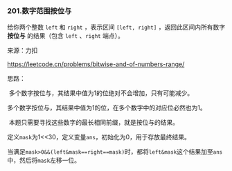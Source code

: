 ### 201.数字范围按位与

给你两个整数 `left` 和 `right` ，表示区间 `[left, right]` ，返回此区间内所有数字 **按位与** 的结果（包含 `left` 、`right` 端点）。

来源：力扣

https://leetcode.cn/problems/bitwise-and-of-numbers-range/



思路：

​		多个数字按位与，其结果中值为1的位绝对不会增加，只有可能减少。

​		多个数字按位与，其结果中值为1的位，在多个数字中的对应位必然也为1。

​		本题只需要寻找这些数字的最长相同前缀，就是按位与的结果。

​		定义`mask`为1<<30，定义变量`ans`，初始化为0，用于存放最终结果。

​		当满足`mask>0&&(left&mask==right==mask)`时，都将`left&mask`这个结果加至`ans`中，然后将`mask`左移一位。
